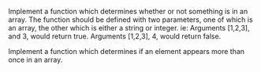 Implement a function which determines whether or not something is in an array. The function should be defined with two parameters, one of which is an array, the other which is either a string or integer. ie: Arguments [1,2,3], and 3, would return true. Arguments [1,2,3], 4, would return false.

Implement a function which determines if an element appears more than once in an array.
